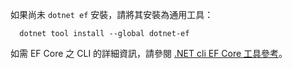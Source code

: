 如果尚未 `dotnet ef` 安裝，請將其安裝為通用工具：

```dotnetcli
  dotnet tool install --global dotnet-ef
```

如需 EF Core 之 CLI 的詳細資訊，請參閱 [.NET cli EF Core 工具參考](/ef/core/miscellaneous/cli/dotnet)。